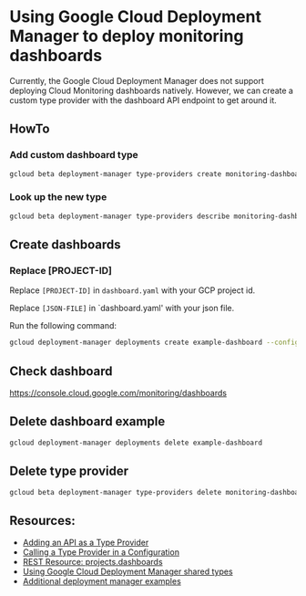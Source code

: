# Using Google Cloud Deployment Manager to deploy monitoring dashboards

Currently, the Google Cloud Deployment Manager does not support deploying Cloud Monitoring dashboards natively. However, we can create a custom type provider with the dashboard API endpoint to get around it.

## HowTo

### Add custom dashboard type
```bash
gcloud beta deployment-manager type-providers create monitoring-dashboardv1type --api-options-file=options.yaml --descriptor-url='https://monitoring.googleapis.com/$discovery/rest?version=v1'
```

### Look up the new type
```bash
gcloud beta deployment-manager type-providers describe monitoring-dashboardv1type
```

## Create dashboards

### Replace [PROJECT-ID]
Replace `[PROJECT-ID]` in `dashboard.yaml` with your GCP project id. 

Replace `[JSON-FILE]` in `dashboard.yaml' with your json file.

Run the following command:

```bash
gcloud deployment-manager deployments create example-dashboard --config dashboard.yaml
```

## Check dashboard
https://console.cloud.google.com/monitoring/dashboards

## Delete dashboard example
```bash
gcloud deployment-manager deployments delete example-dashboard
```

## Delete type provider
```bash
gcloud beta deployment-manager type-providers delete monitoring-dashboardv1type
```

## Resources:
* [Adding an API as a Type Provider](https://cloud.google.com/deployment-manager/docs/configuration/type-providers/creating-type-provider)
* [Calling a Type Provider in a Configuration](https://cloud.google.com/deployment-manager/docs/configuration/type-providers/calling-type-provider)
* [REST Resource: projects.dashboards](https://cloud.google.com/monitoring/api/ref_v3/rest/v1/projects.dashboards)
* [Using Google Cloud Deployment Manager shared types](https://medium.com/google-cloud/using-google-cloud-deployment-manager-shared-types-f5c3609687b0)
* [Additional deployment manager examples](https://github.com/GoogleCloudPlatform/cloud-foundation-toolkit/tree/master/dm)
